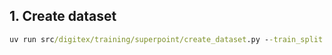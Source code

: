 ## 1. Create dataset

```cmd
uv run src/digitex/training/superpoint/create_dataset.py --train_split 0.8 --augment --aug_images 100 --visualize --vis_images 50
```